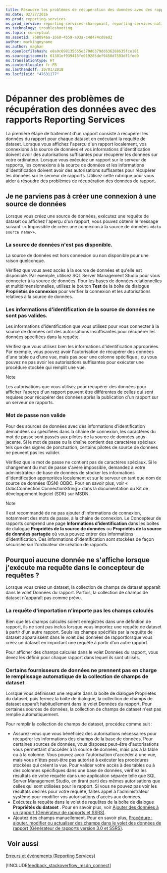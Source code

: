 ```yaml
---
title: Résoudre les problèmes de récupération des données avec des rapports Reporting Services | Microsoft Docs
ms.date: 02/27/2016
ms.prod: reporting-services
ms.prod_service: reporting-services-sharepoint, reporting-services-native
ms.technology: troubleshooting
ms.topic: conceptual
ms.assetid: 7680946a-1660-4b59-a03a-c4d474cd8ed3
author: markingmyname
ms.author: maghan
ms.openlocfilehash: e8a9c698135555e370d6379dd636288635fce181
ms.sourcegitcommit: 61381ef939415fe019285def9450d7583df1fed0
ms.translationtype: HT
ms.contentlocale: fr-FR
ms.lasthandoff: 10/01/2018
ms.locfileid: "47631177"
---
```

# <a name="troubleshoot-data-retrieval-issues-with-reporting-services-reports"></a>Dépanner des problèmes de récupération des données avec des rapports Reporting Services
La première étape de traitement d'un rapport consiste à récupérer les données du rapport pour chaque dataset en exécutant la requête de dataset. Lorsque vous affichez l'aperçu d'un rapport localement, vos connexions à la source de données et vos informations d'identification doivent avoir des autorisations suffisantes pour récupérer les données sur votre ordinateur. Lorsque vous exécutez un rapport sur le serveur de rapports, les connexions à la source de données et les informations d'identification doivent avoir des autorisations suffisantes pour récupérer les données sur le serveur de rapports. Utilisez cette rubrique pour vous aider à résoudre des problèmes de récupération des données de rapport.   
  
## <a name="i-cannot-create-a-connection-to-a-data-source"></a>Je ne parviens pas à créer une connexion à une source de données  
Lorsque vous créez une source de données, exécutez une requête de dataset ou affichez l'aperçu d'un rapport, vous pouvez obtenir le message suivant : « Impossible de créer une connexion à la source de données `<data source name>`».   
    
### <a name="data-source-is-not-available"></a>La source de données n'est pas disponible.  
La source de données est hors connexion ou non disponible pour une raison quelconque.   
  
Vérifiez que vous avez accès à la source de données et qu'elle est disponible. Par exemple, utilisez SQL Server Management Studio pour vous connecter à la source de données. Pour les bases de données relationnelles et multidimensionnelles, utilisez le bouton **Test** de la boîte de dialogue **Propriétés de connexion** pour vérifier la connexion et les autorisations relatives à la source de données.   
  
### <a name="data-source-credentials-are-not-valid"></a>Les informations d'identification de la source de données ne sont pas valides.  
Les informations d'identification que vous utilisez pour vous connecter à la source de données ont des autorisations insuffisantes pour récupérer les données spécifiées dans la requête.  
  
Vérifiez que vous utilisez bien les informations d'identification appropriées. Par exemple, vous pouvez avoir l'autorisation de récupérer des données d'une table ou d'une vue, mais pas pour une colonne spécifique ; ou vous pouvez ne pas avoir les autorisations suffisantes pour exécuter une procédure stockée qui remplit une vue.   
  
> [!NOTE]  
> Les autorisations que vous utilisez pour récupérer des données pour afficher l'aperçu d'un rapport peuvent être différentes de celles qui sont requises pour récupérer des données après la publication d'un rapport sur un serveur de rapports.   
  
### <a name="not-a-valid-password"></a>Mot de passe non valide  
Pour des sources de données avec des informations d'identification demandées ou spécifiées dans la chaîne de connexion, les caractères du mot de passe sont passés aux pilotes de la source de données sous-jacente. Si le mot de passe ou la chaîne contient des caractères spéciaux tels que des signes de ponctuation, certains pilotes de source de données ne peuvent pas les valider.   
  
Vérifiez que le mot de passe ne contient pas de caractères spéciaux. Si le changement du mot de passe s'avère impossible, demandez à votre administrateur de base de données de stocker les informations d'identification appropriées localement et sur le serveur en tant que nom de source de données (DSN) ODBC. Pour en savoir plus, voir « OdbcConnection.ConnectionString » dans la documentation du Kit de développement logiciel (SDK) sur MSDN.   
  
> [!NOTE]  
>Il est recommandé de ne pas ajouter d'informations de connexion, notamment des mots de passe, à la chaîne de connexion. Le Concepteur de rapports comprend une page **Informations d’identification** dans les boîtes de dialogue **Propriétés de la source de données** ou **Propriétés de la source de données partagée** où vous pouvez entrer des informations d’identification. Ces informations d'identification sont stockées de façon sécurisée sur l'ordinateur de création de rapports.  
  
## <a name="why-do-i-see-no-data-when-i-run-my-query-in-the-query-designer"></a>Pourquoi aucune donnée ne s'affiche lorsque j'exécute ma requête dans le concepteur de requêtes ?  
Lorsque vous créez un dataset, la collection de champs de dataset apparaît dans le volet Données du rapport. Parfois, la collection de champs de dataset n'apparaît pas comme prévu.   
  
### <a name="import-query-does-not-import-calculated-fields"></a>La requête d'importation n'importe pas les champs calculés  
  
Bien que les champs calculés soient enregistrés dans une définition de rapport, ils ne sont pas inclus lorsque vous importez une requête de dataset à partir d'un autre rapport. Seuls les champs spécifiés par la requête de dataset apparaissent dans le volet des données de rapportlorsque vous créez un dataset en important une requête à partir d'un autre rapport.   
  
Pour afficher des champs calculés dans le volet Données du rapport, vous devez les définir pour chaque rapport dans lequel ils sont utilisés.   
  
### <a name="some-data-providers-do-not-support-automatic-population-of-the-dataset-field-collection"></a>Certains fournisseurs de données ne prennent pas en charge le remplissage automatique de la collection de champs de dataset  
Lorsque vous définissez une requête dans la boîte de dialogue Propriétés du dataset, puis fermez la boîte de dialogue, la collection de champs de dataset apparaît habituellement dans le volet Données du rapport. Pour certaines sources de données, la collection de champs de dataset n'est pas remplie automatiquement.   
  
Pour remplir la collection de champs de dataset, procédez comme suit :  
* Assurez-vous que vous bénéficiez des autorisations nécessaires pour récupérer les informations des champs de la base de données. Pour certaines sources de données, vous disposez peut-être d'autorisations vous permettant d'accéder à la source de données, mais pas à la table ou à la colonne. Vous pouvez avoir l'autorisation d'accéder à une vue, mais vous n'êtes peut-être pas autorisé à exécuter les procédures stockées qui créent la vue. Pour valider votre accès à des tables ou à des colonnes spécifiques dans une base de données, vérifiez les résultats de votre requête dans une application séparée telle que SQL Server Management Studio, en tirant parti des mêmes autorisations que celles qui sont utilisées pour le rapport. Si vous ne pouvez pas voir les résultats désirés pour votre requête, faites appel à l'administrateur système pour modifier vos autorisations d'accès aux données.   
* Exécutez la requête dans le volet de requêtes de la boîte de dialogue **Propriétés du dataset** . Pour en savoir plus, voir [Ajouter des données à un rapport (Générateur de rapports et SSRS)](../../reporting-services/report-data/report-datasets-ssrs.md).  
* Ajoutez des champs manuellement. Pour en savoir plus, [Procédure : ajouter, modifier ou actualiser des champs dans le volet des données de rapport (Générateur de rapports version 3.0 et SSRS)](../../reporting-services/report-data/add-edit-refresh-fields-in-the-report-data-pane-report-builder-and-ssrs.md).   
  
## <a name="see-also"></a> Voir aussi  
[Erreurs et événements (Reporting Services)](../../reporting-services/troubleshooting/errors-and-events-reference-reporting-services.md)  
  
  

[!INCLUDE[feedback_stackoverflow_msdn_connect](../../includes/feedback-stackoverflow-msdn-connect-md.md)]



